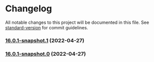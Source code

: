 # Changelog

All notable changes to this project will be documented in this file. See [standard-version](https://github.com/conventional-changelog/standard-version) for commit guidelines.

### [16.0.1-snapshot.1](https://github.com/mojaloop/sdk-standard-components/compare/v16.0.1-snapshot.0...v16.0.1-snapshot.1) (2022-04-27)

### [16.0.1-snapshot.0](https://github.com/mojaloop/sdk-standard-components/compare/v17.0.0-SNAPSHOT...v16.0.1-snapshot.0) (2022-04-27)
